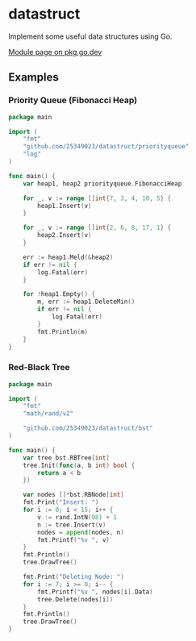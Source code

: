 # datastruct

Implement some useful data structures using Go.

[Module page on pkg.go.dev](https://pkg.go.dev/github.com/25349023/datastruct)

## Examples

### Priority Queue (Fibonacci Heap)
```go
package main

import (
	"fmt"
	"github.com/25349023/datastruct/priorityqueue"
	"log"
)

func main() {
	var heap1, heap2 priorityqueue.FibonacciHeap

	for _, v := range []int{7, 3, 4, 10, 5} {
		heap1.Insert(v)
	}

	for _, v := range []int{2, 6, 8, 17, 1} {
		heap2.Insert(v)
	}

	err := heap1.Meld(&heap2)
	if err != nil {
		log.Fatal(err)
	}

	for !heap1.Empty() {
		m, err := heap1.DeleteMin()
		if err != nil {
			log.Fatal(err)
		}
		fmt.Println(m)
	}
}
```

### Red-Black Tree
```go
package main

import (
	"fmt"
	"math/rand/v2"

	"github.com/25349023/datastruct/bst"
)

func main() {
	var tree bst.RBTree[int]
	tree.Init(func(a, b int) bool {
		return a < b
	})

	var nodes []*bst.RBNode[int]
	fmt.Print("Insert: ")
	for i := 0; i < 15; i++ {
		v := rand.IntN(98) + 1
		n := tree.Insert(v)
		nodes = append(nodes, n)
		fmt.Printf("%v ", v)
	}
	fmt.Println()
	tree.DrawTree()

	fmt.Print("Deleting Node: ")
	for i := 7; i >= 0; i-- {
		fmt.Printf("%v ", nodes[i].Data)
		tree.Delete(nodes[i])
	}
	fmt.Println()
	tree.DrawTree()
}

```



